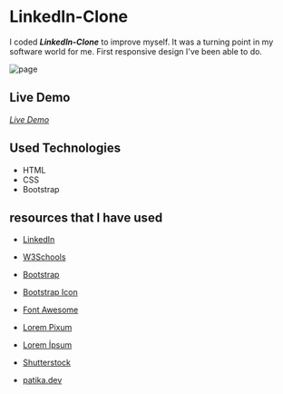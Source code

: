 # LinkedIn-Clone

I coded ***LinkedIn-Clone*** to improve myself. It was a turning point in my software world for me. First responsive design I've been able to do.

![page](https://i.hizliresim.com/puwr993.png)


## Live Demo

*[Live Demo](https://zehraikizler.github.io/LinkedIn-Clone/)*


## Used Technologies 

+ HTML
+ CSS
+ Bootstrap


## resources that I have used

- [LinkedIn](https://www.linkedin.com/)

- [W3Schools](https://www.w3schools.com/)

- [Bootstrap](https://getbootstrap.com/)

- [Bootstrap Icon](https://icons.getbootstrap.com/)

- [Font Awesome](https://fontawesome.com/icons)

- [Lorem Pixum](https://picsum.photos/)

- [Lorem İpsum](https://tr.lipsum.com/)

- [Shutterstock](https://www.shutterstock.com/tr/)

- [patika.dev](https://www.patika.dev/)


